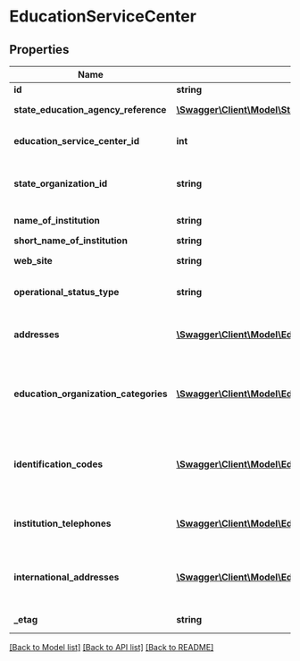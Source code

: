 # EducationServiceCenter

## Properties
Name | Type | Description | Notes
------------ | ------------- | ------------- | -------------
**id** | **string** | The unique identifier of the resource. | [optional] 
**state_education_agency_reference** | [**\Swagger\Client\Model\StateEducationAgencyReference**](StateEducationAgencyReference.md) | A reference to the related StateEducationAgency resource. | [optional] 
**education_service_center_id** | **int** | The identifier assigned to an education service center by the State Education Agency (SEA). | [optional] 
**state_organization_id** | **string** | The identifier assigned to an education agency by the State Education Agency (SEA).  Also known as the State LEP ID.  NEDM: IdentificationCode, LEA Identifier (State) | [optional] 
**name_of_institution** | **string** | The full, legally accepted name of the institution.  NEDM: Name of Institution | [optional] 
**short_name_of_institution** | **string** | A short name for the institution. | [optional] 
**web_site** | **string** | The public web site address (URL) for the educational organization. | [optional] 
**operational_status_type** | **string** | A unique identifier used as Primary Key, not derived from business logic, when acting as Foreign Key, references the parent table. | [optional] 
**addresses** | [**\Swagger\Client\Model\EducationOrganizationAddress[]**](EducationOrganizationAddress.md) | An unordered collection of educationOrganizationAddresses.  The set of elements that describes an address, including the street address, city, state and ZIP code. | [optional] 
**education_organization_categories** | [**\Swagger\Client\Model\EducationOrganizationCategory[]**](EducationOrganizationCategory.md) | An unordered collection of educationOrganizationCategories.  The classification of the education agency within the geographic boundaries of a state according to the level of administrative and operational control granted by the state. | [optional] 
**identification_codes** | [**\Swagger\Client\Model\EducationOrganizationIdentificationCode[]**](EducationOrganizationIdentificationCode.md) | An unordered collection of educationOrganizationIdentificationCodes.  A unique number or alphanumeric code that is assigned to an education organization by a school, school system, state, or other agency or entity. | [optional] 
**institution_telephones** | [**\Swagger\Client\Model\EducationOrganizationInstitutionTelephone[]**](EducationOrganizationInstitutionTelephone.md) | An unordered collection of educationOrganizationInstitutionTelephones.  The 10-digit telephone number, including the area code, for the person. | [optional] 
**international_addresses** | [**\Swagger\Client\Model\EducationOrganizationInternationalAddress[]**](EducationOrganizationInternationalAddress.md) | An unordered collection of educationOrganizationInternationalAddresses.  The set of elements that describes an address, including the street address and country for international students. | [optional] 
**_etag** | **string** | A unique system-generated value that identifies the version of the resource. | [optional] 

[[Back to Model list]](../README.md#documentation-for-models) [[Back to API list]](../README.md#documentation-for-api-endpoints) [[Back to README]](../README.md)


